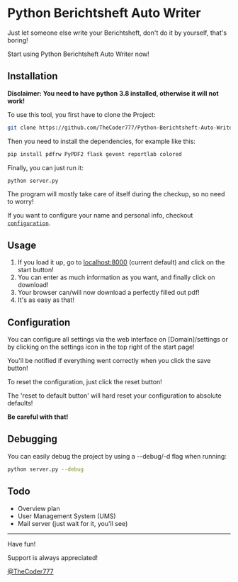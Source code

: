 # Python Berichtsheft Auto Writer

Just let someone else write your Berichtsheft, don't do it by yourself, that's boring!

Start using Python Berichtsheft Auto Writer now!



## Installation

**Disclaimer: You need to have python 3.8 installed, otherwise it will not work!**

To use this tool, you first have to clone the Project:

```bash
git clone https://github.com/TheCoder777/Python-Berichtsheft-Auto-Writer.git
```

Then you need to install the dependencies, for example like this:

```bash
pip install pdfrw PyPDF2 flask gevent reportlab colored
```

Finally, you can just run it:

```bash
python server.py
```

The program will mostly take care of itself during the checkup, so no need to worry!

If you want to configure your name and personal info, checkout  [`configuration`](#configuration).



## Usage

1. If you load it up, go to [localhost:8000](localhost:8000) (current default) and click on the start button!
2. You can enter as much information as you want, and finally click on download!
3. Your browser can/will now download a perfectly filled out pdf!
4. It's as easy as that!



## Configuration

You can configure all settings via the web interface  on [Domain]/settings or by clicking on the settings icon in the top right of the start page!

You'll be notified if everything went correctly when you click the save button!

To reset the configuration, just click the reset button!

The 'reset to default button' will hard reset your configuration to absolute defaults!

**Be careful with that!**



## Debugging

You can easily debug the project by using a --debug/-d flag when running:

```bash
python server.py --debug
```



## Todo

- Overview plan
- User Management System (UMS)
- Mail server (just wait for it, you'll see)

------

Have fun!

Support is always appreciated!

[@TheCoder777](https://github.com/thecoder777)
